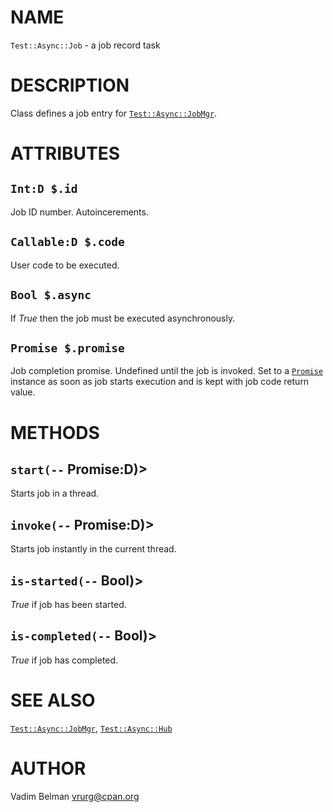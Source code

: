 NAME
====



`Test::Async::Job` - a job record task

DESCRIPTION
===========



Class defines a job entry for [`Test::Async::JobMgr`](https://github.com/vrurg/raku-Test-Async/blob/v0.0.8/docs/md/Test/Async/JobMgr.md).

ATTRIBUTES
==========



`Int:D $.id`
------------

Job ID number. Autoincerements.

`Callable:D $.code`
-------------------

User code to be executed.

`Bool $.async`
--------------

If *True* then the job must be executed asynchronously.

`Promise $.promise`
-------------------

Job completion promise. Undefined until the job is invoked. Set to a [`Promise`](https://docs.raku.org/type/Promise) instance as soon as job starts execution and is kept with job code return value.

METHODS
=======



`start(--` Promise:D)>
----------------------

Starts job in a thread.

`invoke(--` Promise:D)>
-----------------------

Starts job instantly in the current thread.

`is-started(--` Bool)>
----------------------

*True* if job has been started.

`is-completed(--` Bool)>
------------------------

*True* if job has completed.

SEE ALSO
========

[`Test::Async::JobMgr`](https://github.com/vrurg/raku-Test-Async/blob/v0.0.8/docs/md/Test/Async/JobMgr.md), [`Test::Async::Hub`](https://github.com/vrurg/raku-Test-Async/blob/v0.0.8/docs/md/Test/Async/Hub.md)

AUTHOR
======

Vadim Belman <vrurg@cpan.org>

